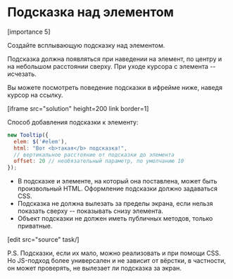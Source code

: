 # Подсказка над элементом

[importance 5]

Создайте всплывающую подсказку над элементом. 

Подсказка должна появляться при наведении на элемент, по центру и на небольшом расстоянии сверху. При уходе курсора с элемента -- исчезать.

Вы можете посмотреть поведение подсказки в ифрейме ниже, наведя курсор на ссылку.

[iframe src="solution" height=200 link border=1]

Способ добавления подсказки к элементу:

```js
new Tooltip({
  elem: $('#elem'), 
  html: "Вот <b>такая</b> подсказка!",
  // вертикальное расстояние от подсказки до элемента
  offset: 20 // необязательный параметр, по умолчанию 10
});
```

<ul>
<li>В подсказке и элементе, на который она поставлена, может быть произвольный HTML. Оформление подсказки должно задаваться CSS.</li>
<li>Подсказка не должна вылезать за пределы экрана, если нельзя показать сверху -- показывать снизу элемента.</li>
<li>Объект подсказки не должен иметь публичных методов, только приватные.</li>
</ul>

[edit src="source" task/]

P.S. Подсказки, если их мало, можно реализовать и при помощи CSS. Но JS-подход более универсален и не зависит от вёрстки, в частности, он может проверять, не вылезает ли подсказка за экран.